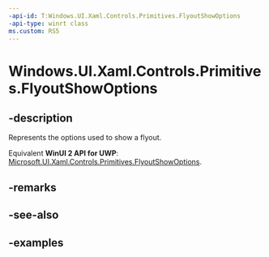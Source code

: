 ```yaml
---
-api-id: T:Windows.UI.Xaml.Controls.Primitives.FlyoutShowOptions
-api-type: winrt class
ms.custom: RS5
---
```


<!-- Class syntax.
public class FlyoutShowOptions : DependencyObject, DependencyObject
-->

# Windows.UI.Xaml.Controls.Primitives.FlyoutShowOptions

## -description

Represents the options used to show a flyout.

Equivalent **WinUI 2 API for UWP**: [Microsoft.UI.Xaml.Controls.Primitives.FlyoutShowOptions](/windows/winui/api/microsoft.ui.xaml.controls.primitives.flyoutshowoptions).

## -remarks

## -see-also

## -examples


